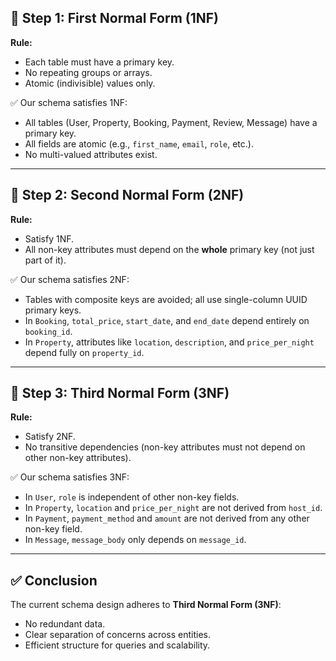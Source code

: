 ## 🧱 Step 1: First Normal Form (1NF)

**Rule:**  
- Each table must have a primary key.
- No repeating groups or arrays.
- Atomic (indivisible) values only.

✅ Our schema satisfies 1NF:
- All tables (User, Property, Booking, Payment, Review, Message) have a primary key.
- All fields are atomic (e.g., `first_name`, `email`, `role`, etc.).
- No multi-valued attributes exist.

---

## 🧱 Step 2: Second Normal Form (2NF)

**Rule:**  
- Satisfy 1NF.
- All non-key attributes must depend on the **whole** primary key (not just part of it).

✅ Our schema satisfies 2NF:
- Tables with composite keys are avoided; all use single-column UUID primary keys.
- In `Booking`, `total_price`, `start_date`, and `end_date` depend entirely on `booking_id`.
- In `Property`, attributes like `location`, `description`, and `price_per_night` depend fully on `property_id`.

---

## 🧱 Step 3: Third Normal Form (3NF)

**Rule:**  
- Satisfy 2NF.
- No transitive dependencies (non-key attributes must not depend on other non-key attributes).

✅ Our schema satisfies 3NF:
- In `User`, `role` is independent of other non-key fields.
- In `Property`, `location` and `price_per_night` are not derived from `host_id`.
- In `Payment`, `payment_method` and `amount` are not derived from any other non-key field.
- In `Message`, `message_body` only depends on `message_id`.

---

## ✅ Conclusion

The current schema design adheres to **Third Normal Form (3NF)**:
- No redundant data.
- Clear separation of concerns across entities.
- Efficient structure for queries and scalability.
